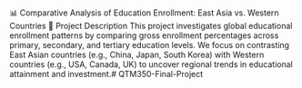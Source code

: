 📊 Comparative Analysis of Education Enrollment: East Asia vs. Western Countries
🧠 Project Description
This project investigates global educational enrollment patterns by comparing gross enrollment percentages across primary, secondary, and tertiary education levels. We focus on contrasting East Asian countries (e.g., China, Japan, South Korea) with Western countries (e.g., USA, Canada, UK) to uncover regional trends in educational attainment and investment.# QTM350-Final-Project
